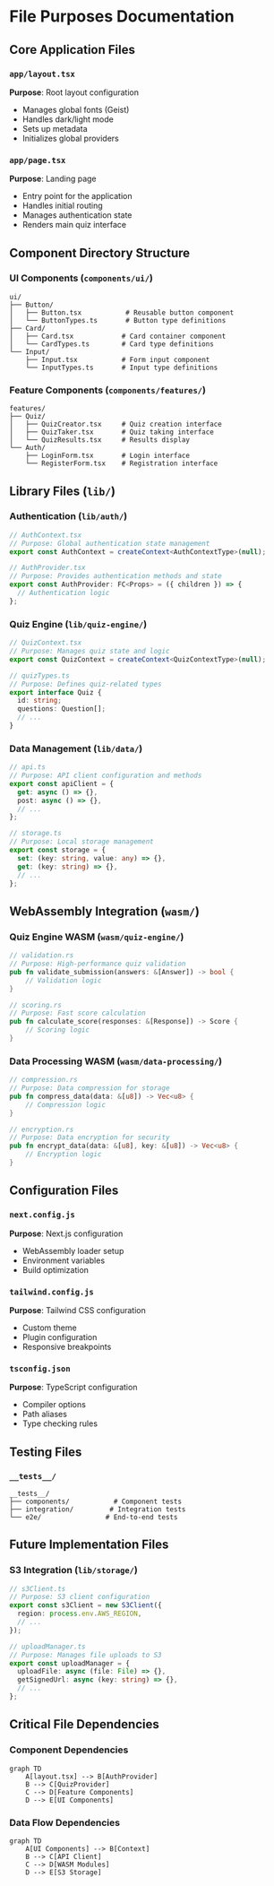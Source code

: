# File Purposes Documentation

## Core Application Files

### `app/layout.tsx`
**Purpose**: Root layout configuration
- Manages global fonts (Geist)
- Handles dark/light mode
- Sets up metadata
- Initializes global providers

### `app/page.tsx`
**Purpose**: Landing page
- Entry point for the application
- Handles initial routing
- Manages authentication state
- Renders main quiz interface

## Component Directory Structure

### UI Components (`components/ui/`)
```
ui/
├── Button/
│   ├── Button.tsx           # Reusable button component
│   └── ButtonTypes.ts       # Button type definitions
├── Card/
│   ├── Card.tsx            # Card container component
│   └── CardTypes.ts        # Card type definitions
└── Input/
    ├── Input.tsx           # Form input component
    └── InputTypes.ts       # Input type definitions
```

### Feature Components (`components/features/`)
```
features/
├── Quiz/
│   ├── QuizCreator.tsx     # Quiz creation interface
│   ├── QuizTaker.tsx       # Quiz taking interface
│   └── QuizResults.tsx     # Results display
└── Auth/
    ├── LoginForm.tsx       # Login interface
    └── RegisterForm.tsx    # Registration interface
```

## Library Files (`lib/`)

### Authentication (`lib/auth/`)
```typescript
// AuthContext.tsx
// Purpose: Global authentication state management
export const AuthContext = createContext<AuthContextType>(null);

// AuthProvider.tsx
// Purpose: Provides authentication methods and state
export const AuthProvider: FC<Props> = ({ children }) => {
  // Authentication logic
};
```

### Quiz Engine (`lib/quiz-engine/`)
```typescript
// QuizContext.tsx
// Purpose: Manages quiz state and logic
export const QuizContext = createContext<QuizContextType>(null);

// quizTypes.ts
// Purpose: Defines quiz-related types
export interface Quiz {
  id: string;
  questions: Question[];
  // ...
}
```

### Data Management (`lib/data/`)
```typescript
// api.ts
// Purpose: API client configuration and methods
export const apiClient = {
  get: async () => {},
  post: async () => {},
  // ...
};

// storage.ts
// Purpose: Local storage management
export const storage = {
  set: (key: string, value: any) => {},
  get: (key: string) => {},
  // ...
};
```

## WebAssembly Integration (`wasm/`)

### Quiz Engine WASM (`wasm/quiz-engine/`)
```rust
// validation.rs
// Purpose: High-performance quiz validation
pub fn validate_submission(answers: &[Answer]) -> bool {
    // Validation logic
}

// scoring.rs
// Purpose: Fast score calculation
pub fn calculate_score(responses: &[Response]) -> Score {
    // Scoring logic
}
```

### Data Processing WASM (`wasm/data-processing/`)
```rust
// compression.rs
// Purpose: Data compression for storage
pub fn compress_data(data: &[u8]) -> Vec<u8> {
    // Compression logic
}

// encryption.rs
// Purpose: Data encryption for security
pub fn encrypt_data(data: &[u8], key: &[u8]) -> Vec<u8> {
    // Encryption logic
}
```

## Configuration Files

### `next.config.js`
**Purpose**: Next.js configuration
- WebAssembly loader setup
- Environment variables
- Build optimization

### `tailwind.config.js`
**Purpose**: Tailwind CSS configuration
- Custom theme
- Plugin configuration
- Responsive breakpoints

### `tsconfig.json`
**Purpose**: TypeScript configuration
- Compiler options
- Path aliases
- Type checking rules

## Testing Files

### `__tests__/`
```
__tests__/
├── components/           # Component tests
├── integration/         # Integration tests
└── e2e/                # End-to-end tests
```

## Future Implementation Files

### S3 Integration (`lib/storage/`)
```typescript
// s3Client.ts
// Purpose: S3 client configuration
export const s3Client = new S3Client({
  region: process.env.AWS_REGION,
  // ...
});

// uploadManager.ts
// Purpose: Manages file uploads to S3
export const uploadManager = {
  uploadFile: async (file: File) => {},
  getSignedUrl: async (key: string) => {},
  // ...
};
```

## Critical File Dependencies

### Component Dependencies
```mermaid
graph TD
    A[layout.tsx] --> B[AuthProvider]
    B --> C[QuizProvider]
    C --> D[Feature Components]
    D --> E[UI Components]
```

### Data Flow Dependencies
```mermaid
graph TD
    A[UI Components] --> B[Context]
    B --> C[API Client]
    C --> D[WASM Modules]
    D --> E[S3 Storage]
``` 